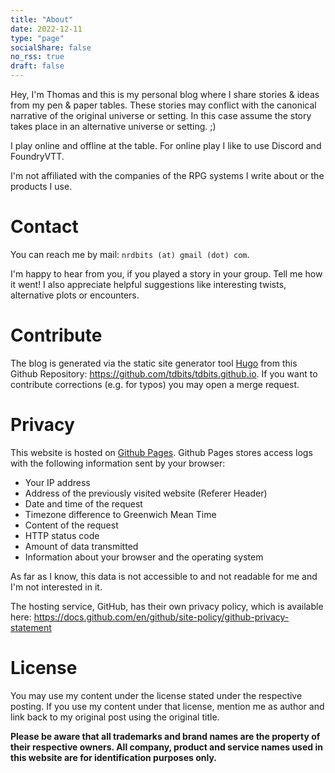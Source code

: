 ```yaml
---
title: "About"
date: 2022-12-11
type: "page"
socialShare: false
no_rss: true
draft: false
---
```


Hey, I'm Thomas and this is my personal blog where I share stories & ideas from my pen & paper tables. These stories may conflict with the canonical narrative of the original universe or setting. In this case assume the story takes place in an alternative universe or setting. ;)

I play online and offline at the table. For online play I like to use Discord and FoundryVTT.

I'm not affiliated with the companies of the RPG systems I write about or the products I use.

# Contact

You can reach me by mail: `nrdbits (at) gmail (dot) com`.

I'm happy to hear from you, if you played a story in your group. Tell me how it went! I also appreciate helpful suggestions like interesting twists, alternative plots or encounters.

# Contribute

The blog is generated via the static site generator tool [Hugo](https://gohugo.io) from this Github Repository: https://github.com/tdbits/tdbits.github.io. If you want to contribute corrections (e.g. for typos) you may open a merge request.

# Privacy

This website is hosted on [Github Pages](https://pages.github.com). Github Pages stores access logs with the following information sent by your browser:

* Your IP address
* Address of the previously visited website (Referer Header)
* Date and time of the request
* Timezone difference to Greenwich Mean Time
* Content of the request
* HTTP status code
* Amount of data transmitted
* Information about your browser and the operating system

As far as I know, this data is not accessible to and not readable for me and I'm not interested in it.

The hosting service, GitHub, has their own privacy policy, which is available here: https://docs.github.com/en/github/site-policy/github-privacy-statement

# License

You may use my content under the license stated under the respective posting. If you use my content under that license, mention me as author and link back to my original post using the original title. 

**Please be aware that all trademarks and brand names are the property of their respective owners. All company, product and service names used in this website are for identification purposes only.**